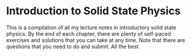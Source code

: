 # Introduction to Solid State Physics
This is a compilation of all my lecture notes in 
introductory solid state physics. By the end of each chapter, there are plenty of self-paced exercises and solutions
that you can take at any time. Note that there are questions that you need to do and submit. 
All the best
